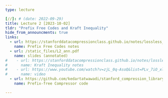 ```yaml
---
type: lecture

[//]: # (date: 2022-09-29)
title: Lecture 2 [2023-10-02]
tldr: "Prefix Free Codes and Kraft Inequality"
hide_from_announcments: true
links: 
  - url: https://stanforddatacompressionclass.github.io/notes/lossless_iid/prefix_free_codes.html
    name: Prefix Free Codes notes
  - url: /static_files/L2_ann.pdf
    name: slides (annotated)
#    - url: https://stanforddatacompressionclass.github.io/notes/lossless_iid/kraft_ineq_and_optimality.html
#      name: Kraft Inequality notes
#    - url: https://www.youtube.com/watch?v=zjL_0q-AsoQ&list=PLv_7iO_xlL0Jgc35Pqn7XP5VTQ5krLMOl&index=3
#      name: video
  - url: https://github.com/kedartatwawadi/stanford_compression_library/blob/main/scl/compressors/prefix_free_compressors.py
    name: Prefix-free Compressor code

---
```

